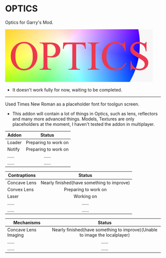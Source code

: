 # OPTICS

Optics for Garry's Mod.

![picture_logo](/template-logo.png "simple template logo")

* It doesn't work fully for now, waiting to be completed.

---

Used Times New Roman as a placeholder font for toolgun screen.

* This addon will contain a lot of things in Optics, such as lens, reflectors and many more advanced things.
Models, Textures are only placeholders at the moment, I haven't tested the addon in multiplayer.

Addon       |Status
------------|:--------------------------------------:
Loader      |Preparing to work on
Notify      |Preparing to work on
......      |......
......      |......

Contraptions|Status
------------|:--------------------------------------:
Concave Lens|Nearly finished(have something to improve)
Convex Lens |Preparing to work on
Laser       |Working on
......      |......
......      |......

Mechanisms           |Status
---------------------|:--------------------------------------:
Concave Lens Imaging |Nearly finished(have something to improve)(Unable to image the localplayer)
......               |......
......               |......

